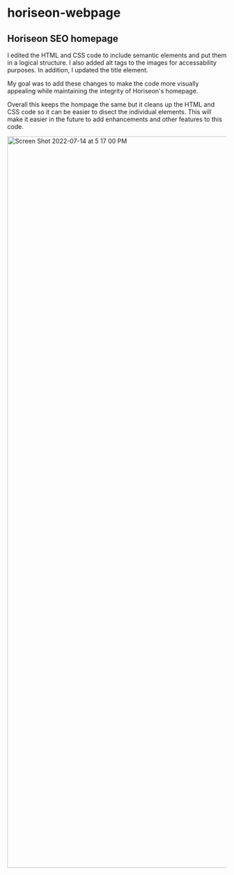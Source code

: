 # horiseon-webpage

## Horiseon SEO homepage

I edited the HTML and CSS code to include semantic elements and put them in a logical structure.  I also added alt tags to the images for accessability purposes.  In addition, I updated the title element.

My goal was to add these changes to make the code more visually appealing while maintaining the integrity of Horiseon's homepage.

Overall this keeps the hompage the same but it cleans up the HTML and CSS code so it can be easier to disect the individual elements.  This will make it easier in the future to add enhancements and other features to this code.

<img width="1680" alt="Screen Shot 2022-07-14 at 5 17 00 PM" src="https://user-images.githubusercontent.com/108303153/179090894-372bf061-1aa7-4ac7-abfd-6939fc5c1fed.png">
